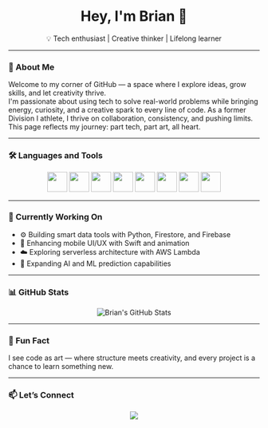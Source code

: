 <h1 align="center">Hey, I'm Brian 👋</h1>

<p align="center">💡 Tech enthusiast | Creative thinker | Lifelong learner</p>

---

### 🧠 About Me

Welcome to my corner of GitHub — a space where I explore ideas, grow skills, and let creativity thrive.  
I'm passionate about using tech to solve real-world problems while bringing energy, curiosity, and a creative spark to every line of code. As a former Division I athlete, I thrive on collaboration, consistency, and pushing limits. This page reflects my journey: part tech, part art, all heart.

---

### 🛠️ Languages and Tools

<p align="center">
  <img src="https://cdn.jsdelivr.net/gh/devicons/devicon/icons/python/python-original.svg" width="40" />
  <img src="https://cdn.jsdelivr.net/gh/devicons/devicon/icons/java/java-original.svg" width="40" />
  <img src="https://cdn.jsdelivr.net/gh/devicons/devicon/icons/swift/swift-original.svg" width="40" />
  <img src="https://cdn.jsdelivr.net/gh/devicons/devicon/icons/javascript/javascript-original.svg" width="40" />
  <img src="https://cdn.jsdelivr.net/gh/devicons/devicon/icons/firebase/firebase-plain.svg" width="40" />
  <img src="https://cdn.jsdelivr.net/gh/devicons/devicon/icons/mysql/mysql-original.svg" width="40" />
  <img src="https://cdn.jsdelivr.net/gh/devicons/devicon/icons/git/git-original.svg" width="40" />
  <img src="https://cdn.simpleicons.org/amazonaws/FF9900" width="40" />
</p>

---

### 🚀 Currently Working On

- ⚙️ Building smart data tools with Python, Firestore, and Firebase  
- 🎨 Enhancing mobile UI/UX with Swift and animation  
- ☁️ Exploring serverless architecture with AWS Lambda  
- 🧠 Expanding AI and ML prediction capabilities  

---

### 📊 GitHub Stats

<p align="center">
  <img src="https://github-readme-stats.vercel.app/api?username=brianbruce&show_icons=true&theme=tokyonight" alt="Brian's GitHub Stats" />
</p>

---

### 🎯 Fun Fact

I see code as art — where structure meets creativity, and every project is a chance to learn something new.

---

### 📫 Let’s Connect

<p align="center">
  <a href="https://www.linkedin.com/in/brian-bruce-0658b9211/">
    <img src="https://img.shields.io/badge/LinkedIn-blue?style=for-the-badge&logo=linkedin&logoColor=white" />
  </a>
</p>
